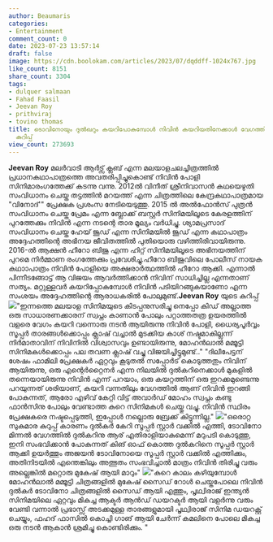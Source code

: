 ```yaml
---
author: Beaumaris
categories:
- Entertainment
comment_count: 0
date: 2023-07-23 13:57:14
draft: false
image: https://cdn.boolokam.com/articles/2023/07/dqddff-1024x767.jpg
like_count: 8151
share_count: 3304
tags:
- dulquer salmaan
- Fahad Faasil
- Jeevan Roy
- prithviraj
- tovino thomas
title: ടൊവിനോയും ദുൽഖറും കയറിപോകുമ്പോൾ നിവിൻ കയറിയതിനേക്കാൾ വേഗത്തിൽ ഇറങ്ങുകയാണോ ?
  കുറിപ്പ്
view_count: 273693
---
```


**Jeevan Roy** മലർവാടി ആർട്സ് ക്ലബ് എന്ന മലയാളചലച്ചിത്രത്തിൽ പ്രധാനകഥാപാത്രത്തെ അവതരിപ്പിച്ചുകൊണ്ട് നിവിൻ പോളി സിനിമാരംഗത്തേക്ക് കടന്നു വന്നു. 2012ൽ വിനീത് ശ്രീനിവാസൻ കഥയെഴുതി സംവിധാനം ചെയ്ത തട്ടത്തിൻ മറയത്ത് എന്ന ചിത്രത്തിലെ കേന്ദ്രകഥാപാത്രമായ "വിനോദ്'" പ്രേക്ഷക പ്രശംസ നേടിയെടുത്തു. 2015 ൽ അൽഫോൻസ് പുത്രൻ സംവിധാനം ചെയ്ത പ്രേമം എന്ന ബ്ലോക്ക് ബസ്റ്റർ സിനിമയിലൂടെ കേരളത്തിന് പുറത്തേക്കും നിവിൻ എന്ന നടന്റെ താര മൂല്യം വർധിച്ചു. [](https://cdn.boolokam.com/articles/2023/07/fffww.jpg)ശ്യാമപ്രസാദ് സംവിധാനം ചെയ്ത ഹേയ് ജൂഡ് എന്ന സിനിമയിൽ ജൂഡ് എന്ന കഥാപാത്രം അദ്ദേഹത്തിന്റെ അഭിനയ ജീവിതത്തിൽ പുതിയൊരു വഴിത്തിരിവായിരുന്നു. 2016-ൽ ആക്ഷൻ ഹീറോ ബിജു എന്ന ഹിറ്റ് സിനിമയിലൂടെ അഭിനയത്തിന് പുറമെ നിർമ്മാണ രംഗത്തേക്കും പ്രവേശിച്ചു.ഹീറോ ബിജുവിലെ പോലീസ് നായക കഥാാപാത്രം നിവിൻ പോളിയെ അക്ഷരാർത്ഥത്തിൽ ഹീറോ ആക്കി. എന്നാൽ പിന്നീടങ്ങോട്ട് ആ വിജയം ആവർത്തിക്കാൻ നിവിന് സാധിച്ചില്ല എന്നതാണ് സത്യം. മറ്റുള്ളവർ കയറിപ്പോകുമ്പോൾ നിവിൻ പടിയിറങ്ങുകയാണോ എന്ന സംശയം അദ്ദേഹത്തിന്റെ ആരാധകരിൽ പോലുമുണ്ട്.**Jeevan Roy** യുടെ കുറിപ്പ് [![](https://cdn.boolokam.com/articles/2023/07/dqddff-1024x767.jpg)](https://cdn.boolokam.com/articles/2023/07/dqddff-scaled.jpg)"ഇന്നത്തെ മലയാള സിനിമയുടെ കിടപ്പനുസരിച്ചു നെപ്പോ കിഡ് അല്ലാത്ത ഒരു സാധാരണക്കാരന് സ്വപ്നം കാണാൻ പോലും പറ്റാത്തതത്ര ഉയരത്തിൽ വളരെ വേഗം കയറി വന്നൊരു നടൻ ആയിരുന്നു നിവിൻ പോളി, ധൈര്യപൂർവ്വം സൂപ്പർ താരങ്ങൾക്കൊപ്പം ക്ലാഷ് വച്ചാൽ മുടക്കിയ കാശ് നഷ്ടമാകില്ലന്ന് നിർമാതാവിന് നിവിനിൽ വിശ്വാസവും ഉണ്ടായിരുന്നു, മോഹൻലാൽ മമ്മൂട്ടി സിനിമകൾക്കൊപ്പം പല തവണ ക്ലാഷ് വച്ചു വിജയിച്ചിട്ടുമുണ്ട്.." "ദിലീപേട്ടന് ശേഷം ഫാമിലി പ്രേക്ഷകർ ഏറ്റവും കൂടുതൽ സപ്പോർട് കൊടുത്തതും നിവിന് ആയിരുന്നു, ഒരു എന്റെർറ്റൈനർ എന്ന നിലയിൽ ദുൽകറിനെക്കാൾ മുകളിൽ തന്നെയായിരുന്നു നിവിൻ എന്ന് പറയാം, ഒരു കയറ്റത്തിന് ഒരു ഇറക്കമുണ്ടെന്നു പറയുന്നത് ശരിയാണ്, കയറി വന്നതിലും വേഗത്തിൽ ആണ് നിവിൻ ഇറങ്ങി പോകുന്നത്, ആരോ എഴിവ് കേറ്റി വിട്ട് അവാർഡ് മോഹം സ്വപ്നം കണ്ടു ഫാൻസിനു പോലും വേണ്ടാത്ത കുറെ സിനിമകൾ ചെയ്തു വച്ചു. നിവിൻ സ്ഥിരം പ്രേക്ഷകരെ നഷ്ടപ്പെടുത്തി, ഇപ്പോൾ നല്ലൊരു ബ്രേക്ക്‌ കിട്ടുന്നില്ല." [![](https://cdn.boolokam.com/articles/2023/07/dqqddd-1024x478.jpg)](https://cdn.boolokam.com/articles/2023/07/dqqddd.jpg)"ഒരൊറ്റ സുകുമാര കുറുപ്പ് കാരണം ദുൽകർ കേറി സൂപ്പർ സ്റ്റാർ വക്കിൽ എത്തി, ടോവിനോ മിന്നൽ വേഗത്തിൽ ദുൽകറിനു ആര് എതിരാളിയാകുമെന്ന് മറുപടി കൊടുത്തു, ഇനി സംഭവിക്കാൻ പോകുന്നത് കിങ് ഓഫ് കൊത്ത ദുൽകറിനെ സൂപ്പർ സ്റ്റാർ ആക്കി ഉയർത്തും അജയൻ ടോവിനോയെ സൂപ്പർ സ്റ്റാർ വക്കിൽ എത്തിക്കും, അതിനിടയിൽ എന്തെങ്കിലും അത്ഭുതം സംഭവിച്ചാൽ മാത്രം നിവിൻ തിരിച്ചു വരും അല്ലെങ്കിൽ മറ്റൊരു മുകേഷ് ആയി മാറും" [![](https://cdn.boolokam.com/articles/2023/07/ccc.jpg)](https://cdn.boolokam.com/articles/2023/07/ccc.jpg)"കുറെ കാലം കഴിയുമ്പോൾ മോഹൻലാൽ മമ്മൂട്ടി ചിത്രങ്ങളിൽ മുകേഷ് സൈഡ് റോൾ ചെയ്തപോലെ നിവിൻ ദുൽകർ ടോവിനോ ചിത്രങ്ങളിൽ സൈഡ് ആയി എത്തും, പൃഥ്വിരാജ് ഇന്ത്യൻ സിനിമയിലെ ഏറ്റവും മികച്ച ആക്ടർ ആൻഡ് ഡയറക്ടർ ആയി വളർന്നു വരും വേണ്ടി വന്നാൽ പ്രഭാസ്സ് അടക്കമുള്ള താരങ്ങളുമായി പൃഥ്വിരാജ് സിനിമ ഡയറക്റ്റ് ചെയ്യും, ഫഹദ് ഫാസിൽ കൊച്ചി ഗാങ് ആയി ചേർന്ന് കമലിനെ പോലെ മികച്ച ഒരു നടൻ ആകാൻ ശ്രമിച്ചു കൊണ്ടിരിക്കും. "